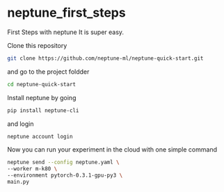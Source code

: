 # neptune_first_steps
First Steps with neptune
It is super easy.

Clone this repository

```bash
git clone https://github.com/neptune-ml/neptune-quick-start.git
```

and go to the project foldder

```bash
cd neptune-quick-start
```

Install neptune by going

```bash
pip install neptune-cli
```

and login

```bash
neptune account login
```

Now you can run your experiment in the cloud with one simple command

```bash
neptune send --config neptune.yaml \
--worker m-k80 \
--environment pytorch-0.3.1-gpu-py3 \
main.py
```
